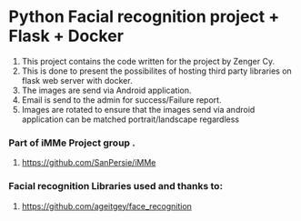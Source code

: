 # Python Facial recognition project + Flask + Docker
1. This project contains the code written for the project by Zenger Cy.  
2. This is done to present the possibilites of hosting third party libraries on flask web server with docker.  
3. The images are send via Android application.  
4. Email is send to the admin for success/Failure report.
5. Images are rotated to ensure that the images send via android application can be matched portrait/landscape regardless



### Part of iMMe Project group . 
1. https://github.com/SanPersie/iMMe

### Facial recognition Libraries used and thanks to:  
1. https://github.com/ageitgey/face_recognition

